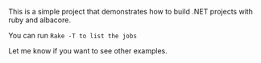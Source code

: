 This is a simple project that demonstrates how to build .NET projects with ruby and albacore.

You can run `Rake -T to list the jobs` 

Let me know if you want to see other examples.
